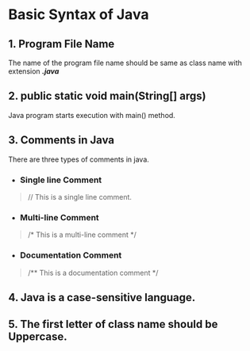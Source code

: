 # Basic Syntax of Java

## 1. Program File Name

The name of the program file name should be same as class name with extension ***.java***

## 2. public static void main(String[] args)

Java program starts execution with main() method.

## 3. Comments in Java

There are three types of comments in java.

- ### Single line Comment

> // This is a single line comment.

- ### Multi-line Comment

> /* This is a multi-line comment */

- ###  Documentation Comment

> /** This is a documentation comment */

## 4. Java is a case-sensitive language.

## 5. The first letter of class name should be Uppercase.

